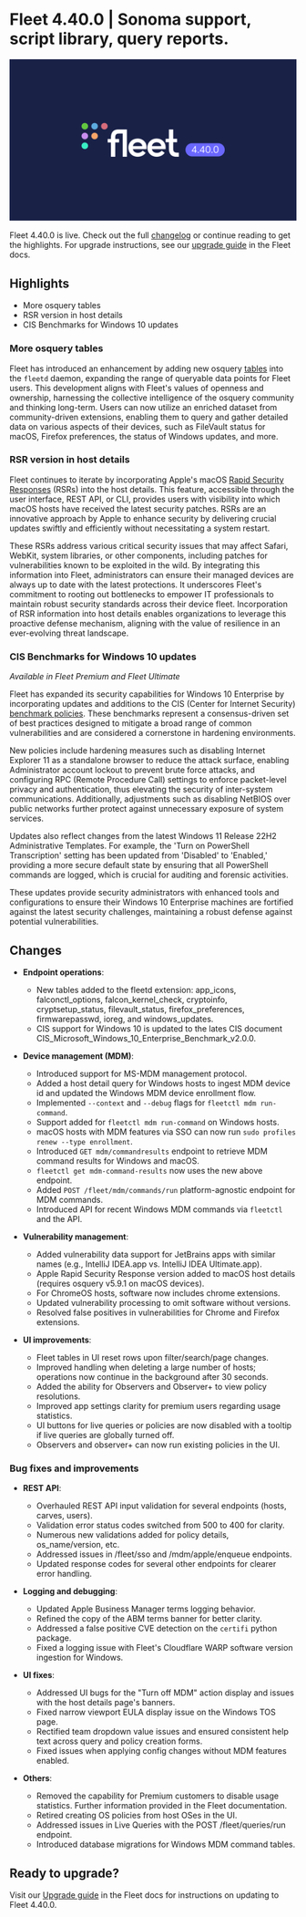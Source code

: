 # Fleet 4.40.0 | Sonoma support, script library, query reports.

![Fleet 4.40.0](../website/assets/images/articles/fleet-4.40.0-1600x900@2x.png)

Fleet 4.40.0 is live. Check out the full [changelog](https://github.com/fleetdm/fleet/releases/tag/fleet-v4.40.0) or continue reading to get the highlights.
For upgrade instructions, see our [upgrade guide](https://fleetdm.com/docs/deploying/upgrading-fleet) in the Fleet docs.

## Highlights

* More osquery tables
* RSR version in host details
* CIS Benchmarks for Windows 10 updates


### More osquery tables

Fleet has introduced an enhancement by adding new osquery [tables](https://fleetdm.com/tables) into
the `fleetd` daemon, expanding the range of queryable data points for Fleet users. This development
aligns with Fleet's values of openness and ownership, harnessing the collective intelligence of the
osquery community and thinking long-term. Users can now utilize an enriched dataset from
community-driven extensions, enabling them to query and gather detailed data on various aspects of
their devices, such as FileVault status for macOS, Firefox preferences, the status of Windows
updates, and more.


### RSR version in host details

Fleet continues to iterate by incorporating Apple's macOS [Rapid Security Responses](https://support.apple.com/en-us/102657) (RSRs) into the host details. This feature, accessible through the user interface, REST API, or CLI, provides users with visibility into which macOS hosts have received the latest security patches. RSRs are an innovative approach by Apple to enhance security by delivering crucial updates swiftly and efficiently without necessitating a system restart.

These RSRs address various critical security issues that may affect Safari, WebKit, system libraries, or other components, including patches for vulnerabilities known to be exploited in the wild. By integrating this information into Fleet, administrators can ensure their managed devices are always up to date with the latest protections. It underscores Fleet's commitment to rooting out bottlenecks to empower IT professionals to maintain robust security standards across their device fleet. Incorporation of RSR information into host details enables organizations to leverage this proactive defense mechanism, aligning with the value of resilience in an ever-evolving threat landscape.


### CIS Benchmarks for Windows 10 updates

_Available in Fleet Premium and Fleet Ultimate_

Fleet has expanded its security capabilities for Windows 10 Enterprise by incorporating updates and additions to the CIS (Center for Internet Security) [benchmark policies](https://fleetdm.com/docs/using-fleet/cis-benchmarks). These benchmarks represent a consensus-driven set of best practices designed to mitigate a broad range of common vulnerabilities and are considered a cornerstone in hardening environments.

New policies include hardening measures such as disabling Internet Explorer 11 as a standalone browser to reduce the attack surface, enabling Administrator account lockout to prevent brute force attacks, and configuring RPC (Remote Procedure Call) settings to enforce packet-level privacy and authentication, thus elevating the security of inter-system communications. Additionally, adjustments such as disabling NetBIOS over public networks further protect against unnecessary exposure of system services.

Updates also reflect changes from the latest Windows 11 Release 22H2 Administrative Templates. For example, the 'Turn on PowerShell Transcription' setting has been updated from 'Disabled' to 'Enabled,' providing a more secure default state by ensuring that all PowerShell commands are logged, which is crucial for auditing and forensic activities.

These updates provide security administrators with enhanced tools and configurations to ensure their Windows 10 Enterprise machines are fortified against the latest security challenges, maintaining a robust defense against potential vulnerabilities.

## Changes

* **Endpoint operations**:
  - New tables added to the fleetd extension: app_icons, falconctl_options, falcon_kernel_check, cryptoinfo, cryptsetup_status, filevault_status, firefox_preferences, firmwarepasswd, ioreg, and windows_updates.
  - CIS support for Windows 10 is updated to the lates CIS document CIS_Microsoft_Windows_10_Enterprise_Benchmark_v2.0.0.

* **Device management (MDM)**:
  - Introduced support for MS-MDM management protocol.
  - Added a host detail query for Windows hosts to ingest MDM device id and updated the Windows MDM device enrollment flow.
  - Implemented `--context` and `--debug` flags for `fleetctl mdm run-command`.
  - Support added for `fleetctl mdm run-command` on Windows hosts.
  - macOS hosts with MDM features via SSO can now run `sudo profiles renew --type enrollment`.
  - Introduced `GET mdm/commandresults` endpoint to retrieve MDM command results for Windows and macOS.
  - `fleetctl get mdm-command-results` now uses the new above endpoint.
  - Added `POST /fleet/mdm/commands/run` platform-agnostic endpoint for MDM commands.
  - Introduced API for recent Windows MDM commands via `fleetctl` and the API.

* **Vulnerability management**:
  - Added vulnerability data support for JetBrains apps with similar names (e.g., IntelliJ IDEA.app vs. IntelliJ IDEA Ultimate.app).
  - Apple Rapid Security Response version added to macOS host details (requires osquery v5.9.1 on macOS devices).
  - For ChromeOS hosts, software now includes chrome extensions.
  - Updated vulnerability processing to omit software without versions.
  - Resolved false positives in vulnerabilities for Chrome and Firefox extensions.

* **UI improvements**:
  - Fleet tables in UI reset rows upon filter/search/page changes.
  - Improved handling when deleting a large number of hosts; operations now continue in the background after 30 seconds.
  - Added the ability for Observers and Observer+ to view policy resolutions.
  - Improved app settings clarity for premium users regarding usage statistics.
  - UI buttons for live queries or policies are now disabled with a tooltip if live queries are globally turned off.
  - Observers and observer+ can now run existing policies in the UI.

### Bug fixes and improvements

* **REST API**:
  - Overhauled REST API input validation for several endpoints (hosts, carves, users).
  - Validation error status codes switched from 500 to 400 for clarity.
  - Numerous new validations added for policy details, os_name/version, etc.
  - Addressed issues in /fleet/sso and /mdm/apple/enqueue endpoints.
  - Updated response codes for several other endpoints for clearer error handling.

* **Logging and debugging**:
  - Updated Apple Business Manager terms logging behavior.
  - Refined the copy of the ABM terms banner for better clarity.
  - Addressed a false positive CVE detection on the `certifi` python package.
  - Fixed a logging issue with Fleet's Cloudflare WARP software version ingestion for Windows.

* **UI fixes**:
  - Addressed UI bugs for the "Turn off MDM" action display and issues with the host details page's banners.
  - Fixed narrow viewport EULA display issue on the Windows TOS page.
  - Rectified team dropdown value issues and ensured consistent help text across query and policy creation forms.
  - Fixed issues when applying config changes without MDM features enabled.

* **Others**:
  - Removed the capability for Premium customers to disable usage statistics. Further information provided in the Fleet documentation.
  - Retired creating OS policies from host OSes in the UI.
  - Addressed issues in Live Queries with the POST /fleet/queries/run endpoint.
  - Introduced database migrations for Windows MDM command tables.

## Ready to upgrade?

Visit our [Upgrade guide](https://fleetdm.com/docs/deploying/upgrading-fleet) in the Fleet docs for instructions on updating to Fleet 4.40.0.

<meta name="category" value="releases">
<meta name="authorFullName" value="JD Strong">
<meta name="authorGitHubUsername" value="spokanemac">
<meta name="publishedOn" value="2023-10-26">
<meta name="articleTitle" value="Fleet 4.40.0 | Sonoma support, script library, query reports.">
<meta name="articleImageUrl" value="../website/assets/images/articles/fleet-4.40.0-1600x900@2x.png">
